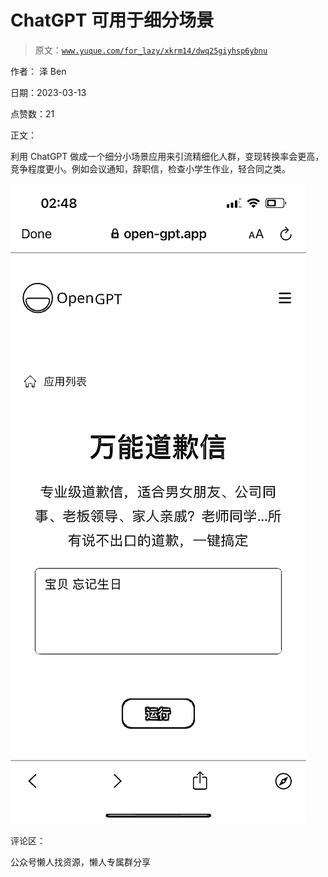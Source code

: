 # ChatGPT 可用于细分场景

> 原文：[`www.yuque.com/for_lazy/xkrm14/dwq25giyhsp6ybnu`](https://www.yuque.com/for_lazy/xkrm14/dwq25giyhsp6ybnu)

作者： 泽 Ben

日期：2023-03-13

点赞数：21

正文：

利用 ChatGPT 做成一个细分小场景应用来引流精细化人群，变现转换率会更高，竞争程度更小。例如会议通知，辞职信，检查小学生作业，轻合同之类。

![](img/3778768fef8a99bf8b102cbaa1f49cb7.png)  

评论区：

公众号懒人找资源，懒人专属群分享

